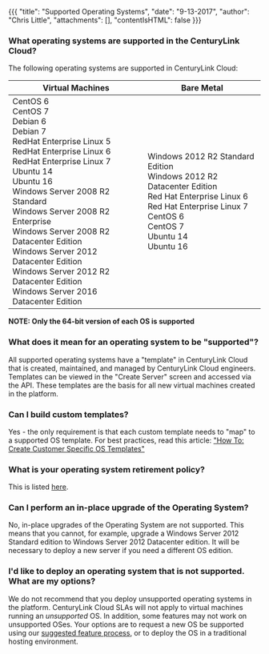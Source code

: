 {{{
  "title": "Supported Operating Systems",
  "date": "9-13-2017",
  "author": "Chris Little",
  "attachments": [],
  "contentIsHTML": false
}}}

### What operating systems are supported in the CenturyLink Cloud?

The following operating systems are supported in CenturyLink Cloud:

Virtual Machines|Bare Metal
----------------|----------
CentOS 6<br>CentOS 7<br>Debian 6<br>Debian 7<br>RedHat Enterprise Linux 5<br>RedHat Enterprise Linux 6<br>RedHat Enterprise Linux 7<br>Ubuntu 14<br>Ubuntu 16<br>Windows Server 2008 R2 Standard<br>Windows Server 2008 R2 Enterprise<br>Windows Server 2008 R2 Datacenter Edition<br>Windows Server 2012 Datacenter Edition<br>Windows Server 2012 R2 Datacenter Edition<br>Windows Server 2016 Datacenter Edition|Windows 2012 R2 Standard Edition<br>Windows 2012 R2 Datacenter Edition<br>Red Hat Enterprise Linux 6<br>Red Hat Enterprise Linux 7<br>CentOS 6<br>CentOS 7<br>Ubuntu 14<br>Ubuntu 16

**NOTE: Only the 64-bit version of each OS is supported**

### What does it mean for an operating system to be "supported"?

All supported operating systems have a "template" in CenturyLink Cloud that is created, maintained, and managed by CenturyLink Cloud engineers. Templates can be viewed in the "Create Server" screen and accessed via the API. These templates are the basis for all new virtual machines created in the platform.

### Can I build custom templates?

Yes - the only requirement is that each custom template needs to "map" to a supported OS template. For best practices, read this article: ["How To: Create Customer Specific OS Templates"](../Servers/how-to-create-customer-specific-os-templates.md)

### What is your operating system retirement policy?

This is listed [here](../Servers/operating-system-template-retirement-policy.md).

### Can I perform an in-place upgrade of the Operating System?

No, in-place upgrades of the Operating System are not supported.  This means that you cannot, for example, upgrade a Windows Server 2012 Standard edition to Windows Server 2012 Datacenter edition.  It will be necessary to deploy a new server if you need a different OS edition.

### I'd like to deploy an operating system that is not supported. What are my options?

We do not recommend that you deploy unsupported operating systems in the platform. CenturyLink Cloud SLAs will not apply to virtual machines running an *unsupported* OS. In addition, some features may not work on unsupported OSes. Your options are to request a new OS be supported using our [suggested feature process](mailto:features@ctl.io), or to deploy the OS in a traditional hosting environment.

